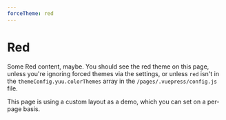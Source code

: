 ```yaml
---
forceTheme: red
---
```


# Red

Some Red content, maybe. You should see the red theme on this page, unless you're ignoring forced themes via the settings, or unless `red` isn't in the `themeConfig.yuu.colorThemes` array in the `/pages/.vuepress/config.js` file.

This page is using a custom layout as a demo, which you can set on a per-page basis.
